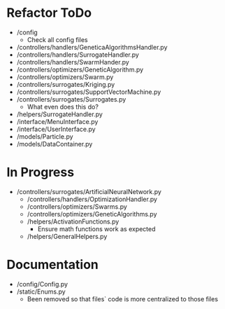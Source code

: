 # Refactor ToDo
   - /config
      - Check all config files
   - /controllers/handlers/GeneticaAlgorithmsHandler.py
   - /controllers/handlers/SurrogateHandler.py
   - /controllers/handlers/SwarmHander.py
   - /controllers/optimizers/GeneticAlgorithm.py
   - /controllers/optimizers/Swarm.py
   - /controllers/surrogates/Kriging.py
   - /controllers/surrogates/SupportVectorMachine.py
   - /controllers/surrogates/Surrogates.py
      - What even does this do?
   - /helpers/SurrogateHandler.py
   - /interface/MenuInterface.py
   - /interface/UserInterface.py
   - /models/Particle.py
   - /models/DataContainer.py

# In Progress
   - /controllers/surrogates/ArtificialNeuralNetwork.py
      - /controllers/handlers/OptimizationHandler.py
      - /controllers/optimizers/Swarms.py
      - /controllers/optimizers/GeneticAlgorithms.py
      - /helpers/ActivationFunctions.py
         - Ensure math functions work as expected
      - /helpers/GeneralHelpers.py

# Documentation
   - /config/Config.py
   - /static/Enums.py
      - Been removed so that files` code is more centralized to those files